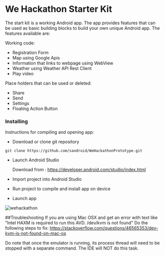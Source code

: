 # We Hackathon Starter Kit

The start kit is a working Android app.  The app provides features that can be used as basic building blocks to build your own unique Android app.  The features available are:

Working code:
* Registration Form
* Map using Google Apis
* Information that links to webpage using WebView
* Weather using Weather API Rest Client 
* Play video

Place holders that can be used or deleted:
* Share
* Send
* Settings
* Floating Action Button

### Installing

Instructions for compiling and opening app:
* Download or clone git repository
```
git clone https://github.com/sandroid/WeHackathonPrototype.git
```

* Launch Android Studio

    Download from :  https://developer.android.com/studio/index.html
    
* Import project into Android Studio
* Run project to compile and install app on device
* Launch app

![wehackathon](https://user-images.githubusercontent.com/11093935/33496557-85149bae-d67f-11e7-94d7-145dfaef6e7c.png)



##Troubleshooting
If you are using Mac OSX and get an error with text like "Intel HAXM is required to run this AVD. /dev/kvm is not found"
Do the following steps to fix:
https://stackoverflow.com/questions/46565353/dev-kvm-is-not-found-on-mac-os

Do note that once the emulator is running, its process thread  will need to be stopped with a separate command.
 The IDE will NOT do this task.

